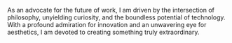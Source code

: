 As an advocate for the future of work, I am driven by the intersection of philosophy, unyielding curiosity, and the boundless potential of technology. With a profound admiration for innovation and an unwavering eye for aesthetics, I am devoted to creating something truly extraordinary.

